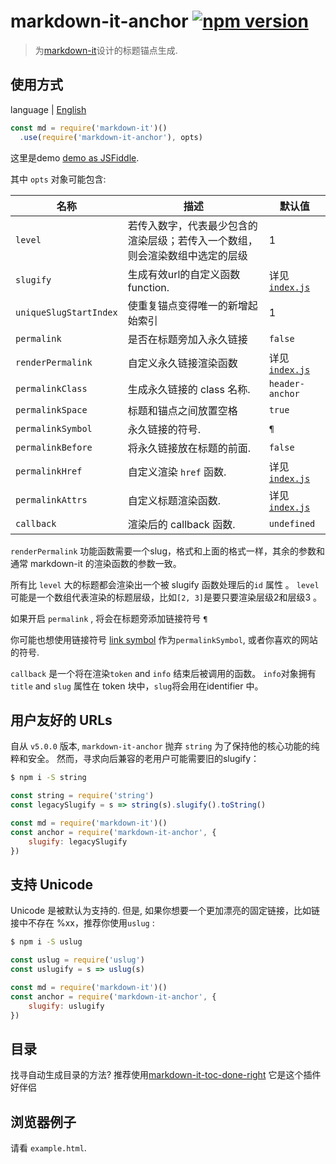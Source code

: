 # markdown-it-anchor [![npm version](http://img.shields.io/npm/v/markdown-it-anchor.svg?style=flat-square)](https://www.npmjs.org/package/markdown-it-anchor)

> 为[markdown-it]设计的标题锚点生成.

[markdown-it]: https://github.com/markdown-it/markdown-it

## 使用方式
language | [English](./README.md)

```js
const md = require('markdown-it')()
  .use(require('markdown-it-anchor'), opts)
```

这里是demo [demo as JSFiddle](https://jsfiddle.net/9ukc8dy6/).

其中 `opts` 对象可能包含:

名称                   | 描述                                                    | 默认值
-----------------------|----------------------------------------------------------------|-----------------------------------
`level`                | 若传入数字，代表最少包含的渲染层级；若传入一个数组，则会渲染数组中选定的层级 | 1
`slugify`              | 生成有效url的自定义函数 function.                               | 详见 [`index.js`](index.js)
`uniqueSlugStartIndex` | 使重复锚点变得唯一的新增起始索引        | 1
`permalink`            | 是否在标题旁加入永久链接                     | `false`
`renderPermalink`      | 自定义永久链接渲染函数                         | 详见 [`index.js`](index.js)
`permalinkClass`       | 生成永久链接的 class 名称.                             | `header-anchor`
`permalinkSpace`       | 标题和锚点之间放置空格  | `true`
`permalinkSymbol`      | 永久链接的符号.                            | `¶`
`permalinkBefore`      | 将永久链接放在标题的前面.                          | `false`
`permalinkHref`        | 自定义渲染 `href` 函数.                  | 详见 [`index.js`](index.js)
`permalinkAttrs`       | 自定义标题渲染函数.              | 详见 [`index.js`](index.js)
`callback`             | 渲染后的 callback 函数.                    | `undefined`

`renderPermalink` 功能函数需要一个slug，格式和上面的格式一样，其余的参数和通常 markdown-it 的渲染函数的参数一致。

所有比 `level` 大的标题都会渲染出一个被 slugify 函数处理后的`id` 属性 。
`level` 可能是一个数组代表渲染的标题层级，比如`[2, 3]`是要只要渲染层级2和层级3 。

如果开启 `permalink` , 将会在标题旁添加链接符号 `¶` 

你可能也想使用链接符号 [link symbol](http://graphemica.com/🔗) 作为`permalinkSymbol`, 或者你喜欢的网站的符号.

`callback` 是一个将在渲染`token` and  `info` 结束后被调用的函数。 `info`对象拥有`title` and `slug` 属性在 token 块中，`slug`将会用在identifier 中。 

## 用户友好的 URLs

自从 `v5.0.0` 版本, `markdown-it-anchor` 抛弃 `string` 为了保持他的核心功能的纯粹和安全。
然而，寻求向后兼容的老用户可能需要旧的slugify：


```sh
$ npm i -S string
```

```js
const string = require('string')
const legacySlugify = s => string(s).slugify().toString()

const md = require('markdown-it')()
const anchor = require('markdown-it-anchor', {
	slugify: legacySlugify
})
```

## 支持 Unicode

Unicode 是被默认为支持的.
但是, 如果你想要一个更加漂亮的固定链接，比如链接中不存在 %xx，推荐你使用`uslug` :

```sh
$ npm i -S uslug
```

```js
const uslug = require('uslug')
const uslugify = s => uslug(s)

const md = require('markdown-it')()
const anchor = require('markdown-it-anchor', {
	slugify: uslugify
})
```

## 目录

找寻自动生成目录的方法?
推荐使用[markdown-it-toc-done-right](https://www.npmjs.com/package/markdown-it-toc-done-right) 它是这个插件好伴侣

## 浏览器例子

请看 `example.html`.
